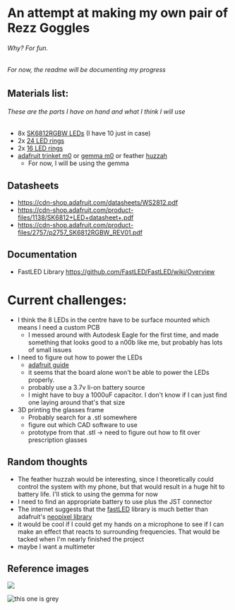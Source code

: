 # An attempt at making my own pair of Rezz Goggles
###### Why? For fun.

###### For now, the readme will be documenting my progress

## Materials list:
###### These are the parts I have on hand and what I think I will use
- 8x [SK6812RGBW LEDs](https://www.adafruit.com/product/2761) (I have 10 just in case)
- 2x [24 LED rings](https://www.adafruit.com/product/2862)
- 2x [16 LED rings](https://www.adafruit.com/product/2862)
- [adafruit trinket m0](https://www.adafruit.com/product/3500) or [gemma m0](https://www.adafruit.com/product/3501) or feather [huzzah](https://www.adafruit.com/product/3046)
  - For now, I will be using the gemma

## Datasheets
- https://cdn-shop.adafruit.com/datasheets/WS2812.pdf
- https://cdn-shop.adafruit.com/product-files/1138/SK6812+LED+datasheet+.pdf
- https://cdn-shop.adafruit.com/product-files/2757/p2757_SK6812RGBW_REV01.pdf

## Documentation
- FastLED Library https://github.com/FastLED/FastLED/wiki/Overview

# Current challenges:
- I think the 8 LEDs in the centre have to be surface mounted which means I need a custom PCB
  - I messed around with Autodesk Eagle for the first time, and made something that looks good to a n00b like me, but probably has lots of small issues
- I need to figure out how to power the LEDs
  - [adafruit guide](https://learn.adafruit.com/adafruit-neopixel-uberguide/powering-neopixels)
  - it seems that the board alone won't be able to power the LEDs properly.
  - probably use a 3.7v li-on battery source
  - I might have to buy a 1000uF capacitor. I don't know if I can just find one laying around that's that size
- 3D printing the glasses frame
  - Probably search for a .stl somewhere
  - figure out which CAD software to use
  - prototype from that .stl -> need to figure out how to fit over prescription glasses

## Random thoughts
- The feather huzzah would be interesting, since I theoretically could control the system with my phone, but that would result in a huge hit to battery life. I'll stick to using the gemma for now
- I need to find an appropriate battery to use plus the JST connector
- The internet suggests that the [fastLED](http://fastled.io/) library is much better than adafruit's [neopixel library](https://github.com/adafruit/Adafruit_NeoPixel)
- it would be cool if I could get my hands on a microphone to see if I can make an effect that reacts to surrounding frequencies. That would be tacked when I'm nearly finished the project
- maybe I want a multimeter


## Reference images

![](http://trc.daily-beat.com/wp-content/uploads/sites/2/2016/12/hs16a_0251-copy.jpg)

![this one is grey](https://instagram.fyyc3-1.fna.fbcdn.net/vp/f72a607e5014e38cee4a2fc6f5081b17/5CCE0949/t51.2885-15/e35/40803216_2236401669962017_6292816001394278400_n.jpg?_nc_ht=instagram.fyyc3-1.fna.fbcdn.net)
